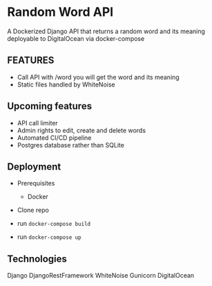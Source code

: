 # Random Word API

A Dockerized Django API that returns a random word and its meaning deployable to DigitalOcean via docker-compose

## FEATURES

- Call API with /word you will get the word and its meaning
- Static files handled by WhiteNoise

## Upcoming features

- API call limiter
- Admin rights to edit, create and delete words
- Automated CI/CD pipeline
- Postgres database rather than SQLite

## Deployment

- Prerequisites 
    - Docker

- Clone repo
- run `docker-compose build`
- run `docker-compose up`

## Technologies

Django
DjangoRestFramework
WhiteNoise
Gunicorn
DigitalOcean